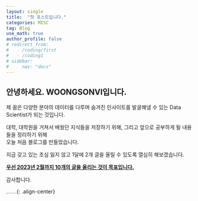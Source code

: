 ```yaml
---
layout: single
title:  "첫 포스트입니다."
categories: MISC
tag: Blog
use_math: true
author_profile: false
# redirect_from:
#   - /coding/first
#   - /coding1
# sidebar:
#     nav: "docs"
---
```


## 안녕하세요. WOONGSONVI입니다.

제 꿈은 다양한 분야의 데이터를 다루며 숨겨진 인사이트를 발굴해낼 수 있는 Data Scientist가 되는 것입니다.

대학, 대학원을 거쳐서 배웠던 지식들을 저장하기 위해, 그리고 앞으로 공부하게 될 내용들을 정리하기 위해   
오늘 처음 블로그를 만들었습니다.   

지금 갖고 있는 초심 잃지 않고 1달에 2개 글을 올릴 수 있도록 열심히 해보겠습니다.   


<u><b>우선 2023년 2월까지 10개의 글을 올리는 것이 목표입니다.</b></u>



감사합니다.

<img src="https://user-images.githubusercontent.com/37182279/216820587-4617a62e-0565-47f1-9ead-f4cd367572a1.png" alt="DATA_100%_LOGO_LIGHT" style="zoom:15%">{: .align-center}

